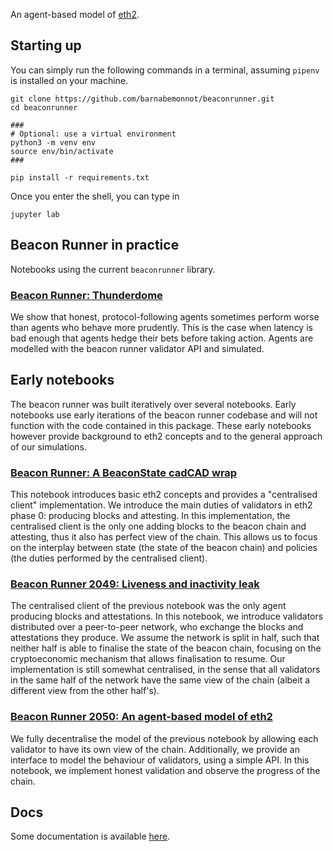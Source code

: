 An agent-based model of [eth2](https://github.com/ethereum/eth2.0-specs).

## Starting up

You can simply run the following commands in a terminal, assuming `pipenv` is installed on your machine.

```
git clone https://github.com/barnabemonnot/beaconrunner.git
cd beaconrunner

###
# Optional: use a virtual environment
python3 -m venv env
source env/bin/activate
###

pip install -r requirements.txt
```

Once you enter the shell, you can type in

```
jupyter lab
```

## Beacon Runner in practice

Notebooks using the current `beaconrunner` library.

### [Beacon Runner: Thunderdome](notebooks/thunderdome.html)

We show that honest, protocol-following agents sometimes perform worse than agents who behave more prudently. This is the case when latency is bad enough that agents hedge their bets before taking action. Agents are modelled with the beacon runner validator API and simulated.

## Early notebooks

The beacon runner was built iteratively over several notebooks. Early notebooks use early iterations of the beacon runner codebase and will not function with the code contained in this package. These early notebooks however provide background to eth2 concepts and to the general approach of our simulations.

### [Beacon Runner: A BeaconState cadCAD wrap](notebooks/br.html)

This notebook introduces basic eth2 concepts and provides a "centralised client" implementation. We introduce the main duties of validators in eth2 phase 0: producing blocks and attesting. In this implementation, the centralised client is the only one adding blocks to the beacon chain and attesting, thus it also has perfect view of the chain. This allows us to focus on the interplay between state (the state of the beacon chain) and policies (the duties performed by the centralised client).

### [Beacon Runner 2049: Liveness and inactivity leak](notebooks/br2049.html)

The centralised client of the previous notebook was the only agent producing blocks and attestations. In this notebook, we introduce validators distributed over a peer-to-peer network, who exchange the blocks and attestations they produce. We assume the network is split in half, such that neither half is able to finalise the state of the beacon chain, focusing on the cryptoeconomic mechanism that allows finalisation to resume. Our implementation is still somewhat centralised, in the sense that all validators in the same half of the network have the same view of the chain (albeit a different view from the other half's).

### [Beacon Runner 2050: An agent-based model of eth2](notebooks/br2050.html)

We fully decentralise the model of the previous notebook by allowing each validator to have its own view of the chain. Additionally, we provide an interface to model the behaviour of validators, using a simple API. In this notebook, we implement honest validation and observe the progress of the chain.

## Docs

Some documentation is available [here](https://barnabemonnot.com/beaconrunner/build/html/).
